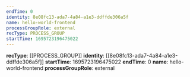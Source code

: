 ```yaml
---
endTime: 0
identity: 8e08fc13-ada7-4a84-a1e3-ddffde306a5f
name: hello-world-frontend
processGroupRole: external
recType: PROCESS_GROUP
startTime: 1695723196475022
---
```

**recType**: [[PROCESS_GROUP]]
**identity**: [[8e08fc13-ada7-4a84-a1e3-ddffde306a5f]]
**startTime**: 1695723196475022
**endTime**: 0
**name**: hello-world-frontend
**processGroupRole**: external